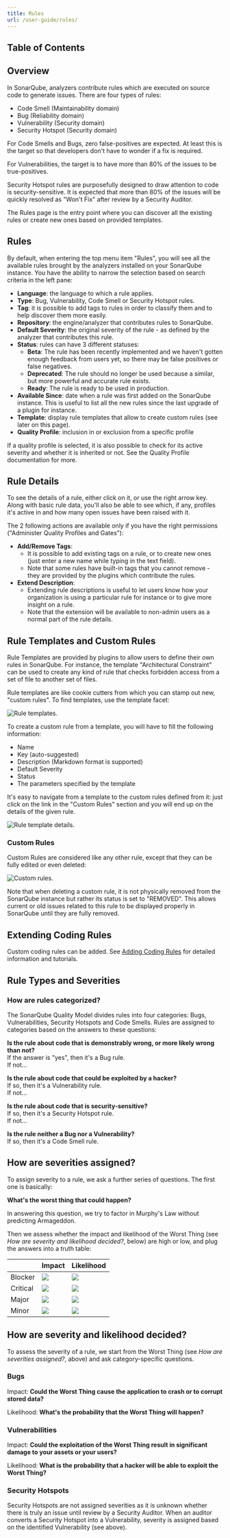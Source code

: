 ```yaml
---
title: Rules
url: /user-guide/rules/
---
```

## Table of Contents

## Overview
In SonarQube, analyzers contribute rules which are executed on source code to generate issues. There are four types of rules:
* Code Smell (Maintainability domain)
* Bug (Reliability domain)
* Vulnerability (Security domain)
* Security Hotspot (Security domain)

For Code Smells and Bugs, zero false-positives are expected. At least this is the target so that developers don't have to wonder if a fix is required.

For Vulnerabilities, the target is to have more than 80% of the issues to be true-positives.

Security Hotspot rules are purposefully designed to draw attention to code is security-sensitive. It is expected that more than 80% of the issues will be quickly resolved as "Won't Fix" after review by a Security Auditor.

The Rules page is the entry point where you can discover all the existing rules or create new ones based on provided templates.

## Rules

By default, when entering the top menu item "Rules", you will see all the available rules brought by the analyzers installed on your SonarQube instance. You have the ability to narrow the selection based on search criteria in the left pane:

* **Language**: the language to which a rule applies.
* **Type**: Bug, Vulnerability, Code Smell or Security Hotspot rules.
* **Tag**: it is possible to add tags to rules in order to classify them and to help discover them more easily.
* **Repository**: the engine/analyzer that contributes rules to SonarQube.
* **Default Severity**: the original severity of the rule - as defined by the analyzer that contributes this rule.
* **Status**: rules can have 3 different statuses:
  * **Beta**: The rule has been recently implemented and we haven't gotten enough feedback from users yet, so there may be false positives or false negatives.
  * **Deprecated**: The rule should no longer be used because a similar, but more powerful and accurate rule exists.
  * **Ready**: The rule is ready to be used in production.
* **Available Since**: date when a rule was first added on the SonarQube instance. This is useful to list all the new rules since the last upgrade of a plugin for instance.
* **Template**: display rule templates that allow to create custom rules (see later on this page).
* **Quality Profile**: inclusion in or exclusion from a specific profile

If a quality profile is selected, it is also possible to check for its active severity and whether it is inherited or not. See the Quality Profile documentation for more.

## Rule Details

To see the details of a rule, either click on it, or use the right arrow key. Along with basic rule data, you'll also be able to see which, if any, profiles it's active in and how many open issues have been raised with it.

The 2 following actions are available only if you have the right permissions ("Administer Quality Profiles and Gates"):

* **Add/Remove Tags**:
  * It is possible to add existing tags on a rule, or to create new ones (just enter a new name while typing in the text field).
  * Note that some rules have built-in tags that you cannot remove - they are provided by the plugins which contribute the rules.
* **Extend Description**:
  * Extending rule descriptions is useful to let users know how your organization is using a particular rule for instance or to give more insight on a rule.
  * Note that the extension will be available to non-admin users as a normal part of the rule details.

<!-- sonarqube -->
## Rule Templates and Custom Rules

Rule Templates are provided by plugins to allow users to define their own rules in SonarQube. For instance, the template "Architectural Constraint" can be used to create any kind of rule that checks forbidden access from a set of file to another set of files.

Rule templates are like cookie cutters from which you can stamp out new, "custom rules". To find templates, use the template facet:

![Rule templates.](/images/rule-templates.png)

To create a custom rule from a template, you will have to fill the following information:
* Name
* Key (auto-suggested)
* Description (Markdown format is supported)
* Default Severity
* Status
* The parameters specified by the template

It's easy to navigate from a template to the custom rules defined from it: just click on the link in the "Custom Rules" section and you will end up on the details of the given rule.

![Rule template details.](/images/rule-template-details.png)

### Custom Rules
Custom Rules are considered like any other rule, except that they can be fully edited or even deleted:

![Custom rules.](/images/rules-custom.png)

Note that when deleting a custom rule, it is not physically removed from the SonarQube instance but rather its status is set to "REMOVED". This allows current or old issues related to this rule to be displayed properly in SonarQube until they are fully removed.

## Extending Coding Rules

Custom coding rules can be added. See [Adding Coding Rules](https://docs.sonarqube.org/display/DEV/Adding+Coding+Rules) for detailed information and tutorials.
<!-- sonarqube -->

## Rule Types and Severities

### How are rules categorized?

The SonarQube Quality Model divides rules into four categories: Bugs, Vulnerabilities, Security Hotspots and Code Smells. Rules are assigned to categories based on the answers to these questions:

**Is the rule about code that is demonstrably wrong, or more likely wrong than not?**  
If the answer is "yes", then it's a Bug rule.  
If not...

**Is the rule about code that could be exploited by a hacker?**  
If so, then it's a Vulnerability rule.  
If not...

**Is the rule about code that is security-sensitive?**  
If so, then it's a Security Hotspot rule.  
If not...

**Is the rule neither a Bug nor a Vulnerability?**  
If so, then it's a Code Smell rule.

## How are severities assigned?
To assign severity to a rule, we ask a further series of questions. The first one is basically:

**What's the worst thing that could happen?**

In answering this question, we try to factor in Murphy's Law without predicting Armageddon.

Then we assess whether the impact and likelihood of the Worst Thing (see _How are severity and likelihood decided?_, below) are high or low, and plug the answers into a truth table:

|          | Impact                 | Likelihood             |
| -------- | ---------------------- | ---------------------- |
| Blocker  | ![](/images/check.svg) | ![](/images/check.svg) |
| Critical | ![](/images/check.svg) | ![](/images/cross.svg) |
| Major    | ![](/images/cross.svg) | ![](/images/check.svg) |
| Minor    | ![](/images/cross.svg) | ![](/images/cross.svg) |

## How are severity and likelihood decided?
To assess the severity of a rule, we start from the Worst Thing (see _How are severities assigned?_, above) and ask category-specific questions.

### Bugs
Impact: **Could the Worst Thing cause the application to crash or to corrupt stored data?**

Likelihood: **What's the probability that the Worst Thing will happen?**

### Vulnerabilities
Impact: **Could the exploitation of the Worst Thing result in significant damage to your assets or your users?**

Likelihood: **What is the probability that a hacker will be able to exploit the Worst Thing?**

### Security Hotspots
Security Hotspots are not assigned severities as it is unknown whether there is truly an issue until review by a Security Auditor. When an auditor converts a Security Hotspot into a Vulnerability, severity is assigned based on the identified Vulnerability (see above).
